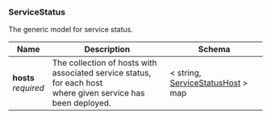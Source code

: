 
<a name="servicestatus"></a>
### ServiceStatus
The generic model for service status.


|Name|Description|Schema|
|---|---|---|
|**hosts**  <br>*required*|The collection of hosts with associated service status, for each host<br>where given service has been deployed.|< string, [ServiceStatusHost](ServiceStatusHost.md#servicestatushost) > map|



